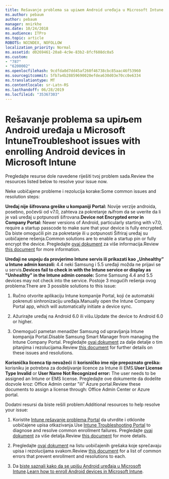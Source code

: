 ```yaml
---
title: Rešavanje problema sa upiљem Android uređaja u Microsoft Intune
ms.author: pebaum
author: pebaum
manager: mnirkhe
ms.date: 10/24/2018
ms.audience: ITPro
ms.topic: article
ROBOTS: NOINDEX, NOFOLLOW
localization_priority: Normal
ms.assetid: d0269461-20a8-4c9e-83b2-8fcf608dc0a5
ms.custom:
- "787"
- "6200002"
ms.openlocfilehash: 9cdfda0d7dd45af260f46738cbc85aac46f53960
ms.sourcegitcommit: 5fb7a4b28859690020efdea630d03e70cc0e6334
ms.translationtype: MT
ms.contentlocale: sr-Latn-RS
ms.lasthandoff: 06/28/2019
ms.locfileid: "35367303"
---
```

# <a name="troubleshoot-issues-with-enrolling-android-devices-in-microsoft-intune"></a><span data-ttu-id="ed1d2-102">Rešavanje problema sa upiљem Android uređaja u Microsoft Intune</span><span class="sxs-lookup"><span data-stu-id="ed1d2-102">Troubleshoot issues with enrolling Android devices in Microsoft Intune</span></span>

<span data-ttu-id="ed1d2-103">Pregledajte resurse dole navedene riješiti tvoj problem sada.</span><span class="sxs-lookup"><span data-stu-id="ed1d2-103">Review the resources listed below to resolve your issue now.</span></span>
  
<span data-ttu-id="ed1d2-104">Neke uobičajene probleme i rezolucija korake:</span><span class="sxs-lookup"><span data-stu-id="ed1d2-104">Some common issues and resolution steps:</span></span>
  
 <span data-ttu-id="ed1d2-105">**Uređaj nije šifrovana greške u kompaniji Portal:** Novije verzije androida, posebno, počevši od v7.0, zahteva za pokretanje љifrom da se uverite da li je vaš uređaj u potpunosti šifrovana.</span><span class="sxs-lookup"><span data-stu-id="ed1d2-105">**Device not Encrypted error in Company Portal:** Newer versions of Android, particularly starting with v7.0, require a startup passcode to make sure that your device is fully encrypted.</span></span> <span data-ttu-id="ed1d2-106">Da biste omogućili pin za pokretanje ili u potpunosti Šifriraj uređaj su uobičajene rešenja.</span><span class="sxs-lookup"><span data-stu-id="ed1d2-106">Common solutions are to enable a startup pin or fully encrypt the device.</span></span> <span data-ttu-id="ed1d2-107">Pregledajte [ovaj dokument](https://docs.microsoft.com/intune-user-help/your-device-appears-encrypted-but-cp-says-otherwise-android) za više informacija.</span><span class="sxs-lookup"><span data-stu-id="ed1d2-107">Review [this document](https://docs.microsoft.com/intune-user-help/your-device-appears-encrypted-but-cp-says-otherwise-android) for more information.</span></span>
  
 <span data-ttu-id="ed1d2-108">**Uređaji ne uspeju da provjerimo Intune servis ili prikazati kao „Unhealthy” u Intune admin konzoli:** 4.4 neki Samsung i 5.5 uređaji možda ne prijavi se u servis.</span><span class="sxs-lookup"><span data-stu-id="ed1d2-108">**Devices fail to check in with the Intune service or display as "Unhealthy" in the Intune admin console:** Some Samsung 4.4 and 5.5 devices may not check into the service.</span></span> <span data-ttu-id="ed1d2-109">Postoje 3 mogućih rešenja ovog problema:</span><span class="sxs-lookup"><span data-stu-id="ed1d2-109">There are 3 possible solutions to this issue:</span></span>
  
1. <span data-ttu-id="ed1d2-110">Ručno otvorite aplikaciju Intune kompanije Portal, koji će automatski pokrenuti sinhronizaciju uređaja.</span><span class="sxs-lookup"><span data-stu-id="ed1d2-110">Manually open the Intune Company Portal app, which will automatically initiate a device sync.</span></span>

2. <span data-ttu-id="ed1d2-111">Ažurirajte uređaj na Android 6.0 ili višu.</span><span class="sxs-lookup"><span data-stu-id="ed1d2-111">Update the device to Android 6.0 or higher.</span></span>

3. <span data-ttu-id="ed1d2-112">Onemogući pametan menadžer Samsung od upravljanja Intune kompanija Portal.</span><span class="sxs-lookup"><span data-stu-id="ed1d2-112">Disable Samsung Smart Manager from managing the Intune Company Portal.</span></span> <span data-ttu-id="ed1d2-113">Pregledajte [ovaj dokument](https://docs.microsoft.com/intune-classic/troubleshoot/troubleshoot-device-enrollment-in-intune#devices-fail-to-check-in-with-the-intune-service-and-display-as-unhealthy-in-the-intune-admin-console) za dalje detalje o tim pitanjima i rezolucijama.</span><span class="sxs-lookup"><span data-stu-id="ed1d2-113">Review [this document](https://docs.microsoft.com/intune-classic/troubleshoot/troubleshoot-device-enrollment-in-intune#devices-fail-to-check-in-with-the-intune-service-and-display-as-unhealthy-in-the-intune-admin-console) for further details on these issues and resolutions.</span></span>

 <span data-ttu-id="ed1d2-114">**Korisnička licenca tip nevažeći** ili **korisničko ime nije prepoznato greška:** korisniku je potrebna za dodeljivanje licence za Intune ili EMS.</span><span class="sxs-lookup"><span data-stu-id="ed1d2-114">**User License Type Invalid** or **User Name Not Recognized error:** The user needs to be assigned an Intune or EMS license.</span></span> <span data-ttu-id="ed1d2-115">Pregledajte ove dokumente da dodelite dozvole kroz: Office Admin centar "ili" Azure portal.</span><span class="sxs-lookup"><span data-stu-id="ed1d2-115">Review these documents to assign a license through: Office Admin Center or Azure portal.</span></span>
  
<span data-ttu-id="ed1d2-116">Dodatni resursi da biste rešili problem:</span><span class="sxs-lookup"><span data-stu-id="ed1d2-116">Additional resources to help resolve your issue:</span></span>
  
1. <span data-ttu-id="ed1d2-117">Koristite [Intune rešavanje problema Portal](https://devicemanagement.microsoft.com/#blade/Microsoft_Intune_DeviceSettings/TroubleshootBlade) da utvrdite i otklonite uobičajene upisa otkazivanja.</span><span class="sxs-lookup"><span data-stu-id="ed1d2-117">Use [Intune Troubleshooting Portal](https://devicemanagement.microsoft.com/#blade/Microsoft_Intune_DeviceSettings/TroubleshootBlade) to diagnose and resolve common enrollment failures.</span></span> <span data-ttu-id="ed1d2-118">Pregledajte [ovaj dokument](https://docs.microsoft.com/intune/help-desk-operators) za više detalja.</span><span class="sxs-lookup"><span data-stu-id="ed1d2-118">Review [this document](https://docs.microsoft.com/intune/help-desk-operators) for more details.</span></span>

2. <span data-ttu-id="ed1d2-119">Pregledajte [ovaj dokument](https://docs.microsoft.com/intune-classic/Troubleshoot/troubleshoot-device-enrollment-in-intune) na listu uobičajenih grešaka koje sprečavaju upisa i rezolucijama svakom.</span><span class="sxs-lookup"><span data-stu-id="ed1d2-119">Review [this document](https://docs.microsoft.com/intune-classic/Troubleshoot/troubleshoot-device-enrollment-in-intune) for a list of common errors that prevent enrollment and resolutions to each.</span></span>

3. <span data-ttu-id="ed1d2-120">Da [biste saznali kako da se upišu Android uređaja u Microsoft Intune](https://docs.microsoft.com/intune/android-enroll).</span><span class="sxs-lookup"><span data-stu-id="ed1d2-120">[Learn how to enroll Android devices in Microsoft Intune](https://docs.microsoft.com/intune/android-enroll).</span></span>
